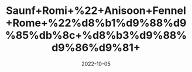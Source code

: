 ---
title: 'Saunf+Romi+%22+Anisoon+Fennel+Rome+%22%d8%b1%d9%88%d9%85%db%8c+%d8%b3%d9%88%d9%86%d9%81+'
date: '2022-10-05' 
metatag: '' 
inventory: '0' 
draft: false 
# meta description 
shortDescripton: 'Fennel%ef%bf%bdhelps+to+lose+weight%2c+increases+bile+production%2c+is+an+anti-bacterial+and+reduces+pain.%ef%bf%bdFennel%ef%bf%bdseed+oil+eases+joint+pains+when+massaged.'
description: 'Seed'
longdescription: ''
featured: True
# product Price
price: '60.0'
# Product Short Description
shortDescription: 'Fennel%ef%bf%bdhelps+to+lose+weight%2c+increases+bile+production%2c+is+an+anti-bacterial+and+reduces+pain.%ef%bf%bdFennel%ef%bf%bdseed+oil+eases+joint+pains+when+massaged.'
productID: 'E28BC354-5924-ED11-9968-005056B3A416'
type: 'products'
category: 'Seed' 
thumnailproduct: 'https://eraconnect.blob.core.windows.net/product-images/aminsaddiquidawakhana/E28BC354-5924-ED11-9968-005056B3A416.webp' 
images:
  - image: 'https://eraconnect.blob.core.windows.net/product-images/aminsaddiquidawakhana/E28BC354-5924-ED11-9968-005056B3A416.webp'  
Variants:
---
